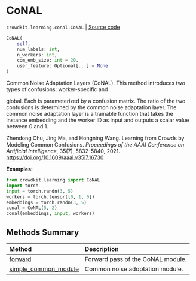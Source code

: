 # CoNAL
`crowdkit.learning.conal.CoNAL` | [Source code](https://github.com/Toloka/crowd-kit/blob/v1.2.0/crowdkit/learning/conal.py#L38)

```python
CoNAL(
    self,
    num_labels: int,
    n_workers: int,
    com_emb_size: int = 20,
    user_feature: Optional[...] = None
)
```

Common Noise Adaptation Layers (CoNAL). This method introduces two types of confusions: worker-specific and


global. Each is parameterized by a confusion matrix. The ratio of the two confusions is determined by the
common noise adaptation layer. The common noise adaptation layer is a trainable function that takes the
instance embedding and the worker ID as input and outputs a scalar value between 0 and 1.

Zhendong Chu, Jing Ma, and Hongning Wang. Learning from Crowds by Modeling Common Confusions.
*Proceedings of the AAAI Conference on Artificial Intelligence*, 35(7), 5832-5840, 2021.
https://doi.org/10.1609/aaai.v35i7.16730


**Examples:**


```python
from crowdkit.learning import CoNAL
import torch
input = torch.randn(3, 5)
workers = torch.tensor([0, 1, 0])
embeddings = torch.randn(3, 5)
conal = CoNAL(5, 2)
conal(embeddings, input, workers)
```
## Methods Summary

| Method | Description |
| :------| :-----------|
[forward](crowdkit.learning.conal.CoNAL.forward.md)| Forward pass of the CoNAL module.
[simple_common_module](crowdkit.learning.conal.CoNAL.simple_common_module.md)| Common noise adoptation module.
